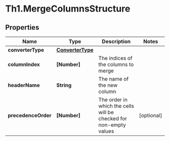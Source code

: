 # Th1.MergeColumnsStructure

## Properties

Name | Type | Description | Notes
------------ | ------------- | ------------- | -------------
**converterType** | [**ConverterType**](ConverterType.md) |  | 
**columnIndex** | **[Number]** | The indices of the columns to merge | 
**headerName** | **String** | The name of the new column | 
**precedenceOrder** | **[Number]** | The order in which the cells will be checked for non-empty values | [optional] 


